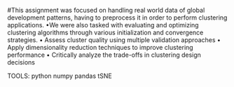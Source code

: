 #This assignment was focused on handling real world data of global development patterns, having to preprocess 
 it in order to perform clustering applications.
•We were also tasked with evaluating and optimizing  clustering algorithms through 
 various initialization and convergence strategies.
• Assess cluster quality using multiple validation approaches
• Apply dimensionality reduction techniques to improve clustering performance
• Critically analyze the trade-offs in clustering design decisions

TOOLS:
python
numpy
pandas
tSNE

